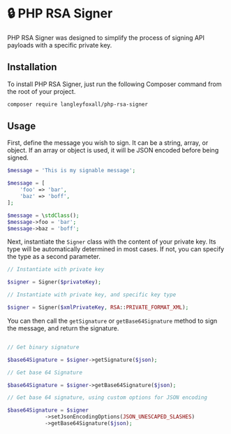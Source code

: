 
# 🔒 PHP RSA Signer

PHP RSA Signer was designed to simplify the process of signing API
payloads with a specific private key.

## Installation

To install PHP RSA Signer, just run the following Composer command
from the root of your project.

```bash
composer require langleyfoxall/php-rsa-signer
```

## Usage

First, define the message you wish to sign. It can be a string, array,
or object. If an array or object is used, it will be JSON encoded before
being signed. 

```php
$message = 'This is my signable message';

$message = [
    'foo' => 'bar',
    'baz' => 'boff',
];

$message = \stdClass();
$message->foo = 'bar';
$message->baz = 'boff';
```

Next, instantiate the `Signer` class with the content of your private key. Its type will
be automatically determined in most cases. If not, you can specify the 
type as a second parameter.

```php
// Instantiate with private key

$signer = Signer($privateKey);

// Instantiate with private key, and specific key type

$signer = Signer($xmlPrivateKey, RSA::PRIVATE_FORMAT_XML);
```

You can then call the `getSignature` or `getBase64Signature` method to 
sign the message, and return the signature.

```php

// Get binary signature

$base64Signature = $signer->getSignature($json);

// Get base 64 Signature

$base64Signature = $signer->getBase64Signature($json);

// Get base 64 signature, using custom options for JSON encoding 

$base64Signature = $signer
            ->setJsonEncodingOptions(JSON_UNESCAPED_SLASHES)
            ->getBase64Signature($json);

```
